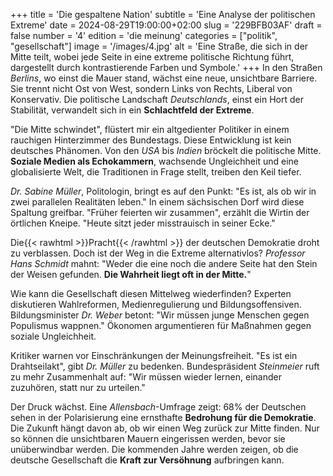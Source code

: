 +++
title = 'Die gespaltene Nation'
subtitle = 'Eine Analyse der politischen Extreme'
date = 2024-08-29T19:00:00+02:00
slug = '229BFB03AF'
draft = false
number = '4'
edition = 'die meinung'
categories = ["politik", "gesellschaft"]
image = '/images/4.jpg'
alt = 'Eine Straße, die sich in der Mitte teilt, wobei jede Seite in eine extreme politische Richtung führt, dargestellt durch kontrastierende Farben und Symbole.'
+++
In den Straßen _Berlins_, wo einst die Mauer stand, wächst eine neue, unsichtbare Barriere. Sie trennt nicht Ost von West, sondern Links von Rechts, Liberal von Konservativ. Die politische Landschaft _Deutschlands_, einst ein Hort der Stabilität, verwandelt sich in ein **Schlachtfeld der Extreme**.

"Die Mitte schwindet", flüstert mir ein altgedienter Politiker in einem rauchigen Hinterzimmer des Bundestags. Diese Entwicklung ist kein deutsches Phänomen. Von den _USA_ bis _Indien_ bröckelt die politische Mitte. **Soziale Medien als Echokammern**, wachsende Ungleichheit und eine globalisierte Welt, die Traditionen in Frage stellt, treiben den Keil tiefer.

_Dr. Sabine Müller_, Politologin, bringt es auf den Punkt: "Es ist, als ob wir in zwei parallelen Realitäten leben." In einem sächsischen Dorf wird diese Spaltung greifbar. "Früher feierten wir zusammen", erzählt die Wirtin der örtlichen Kneipe. "Heute sitzt jeder misstrauisch in seiner Ecke."

Die{{< rawhtml >}}<span style="color: var(--n);">Pracht</span>{{< /rawhtml >}} der deutschen Demokratie droht zu verblassen. Doch ist der Weg in die Extreme alternativlos? _Professor Hans Schmidt_ mahnt: "Weder die eine noch die andere Seite hat den Stein der Weisen gefunden. **Die Wahrheit liegt oft in der Mitte.**"

Wie kann die Gesellschaft diesen Mittelweg wiederfinden? Experten diskutieren Wahlreformen, Medienregulierung und Bildungsoffensiven. Bildungsminister _Dr. Weber_ betont: "Wir müssen junge Menschen gegen Populismus wappnen." Ökonomen argumentieren für Maßnahmen gegen soziale Ungleichheit.

Kritiker warnen vor Einschränkungen der Meinungsfreiheit. "Es ist ein Drahtseilakt", gibt _Dr. Müller_ zu bedenken. Bundespräsident _Steinmeier_ ruft zu mehr Zusammenhalt auf: "Wir müssen wieder lernen, einander zuzuhören, statt nur zu urteilen."

Der Druck wächst. Eine _Allensbach_-Umfrage zeigt: 68% der Deutschen sehen in der Polarisierung eine ernsthafte **Bedrohung für die Demokratie**. Die Zukunft hängt davon ab, ob wir einen Weg zurück zur Mitte finden. Nur so können die unsichtbaren Mauern eingerissen werden, bevor sie unüberwindbar werden. Die kommenden Jahre werden zeigen, ob die deutsche Gesellschaft die **Kraft zur Versöhnung** aufbringen kann.